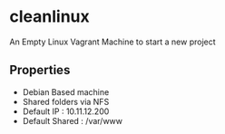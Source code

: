 # cleanlinux

An Empty Linux Vagrant Machine to start a new project

## Properties
  
- Debian Based machine
- Shared folders via NFS
- Default IP : 10.11.12.200
- Default Shared : /var/www

